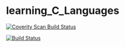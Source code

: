 ﻿# learning_C_Languages

<a href="https://scan.coverity.com/projects/jacksole-learning_c_languages">
  <img alt="Coverity Scan Build Status"
       src="https://scan.coverity.com/projects/18287/badge.svg"/>
</a>


[![Build Status](https://travis-ci.com/Jacksole/learning_C_Languages.svg?branch=master)](https://travis-ci.com/Jacksole/learning_C_Languages)
